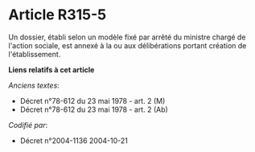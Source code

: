 # Article R315-5

Un dossier, établi selon un modèle fixé par arrêté du ministre chargé de l'action sociale, est annexé à la ou aux
délibérations portant création de l'établissement.

**Liens relatifs à cet article**

_Anciens textes_:

  - Décret n°78-612 du 23 mai 1978 - art. 2 (M)
  - Décret n°78-612 du 23 mai 1978 - art. 2 (Ab)

_Codifié par_:

  - Décret n°2004-1136 2004-10-21
